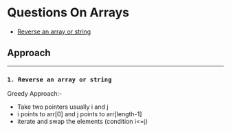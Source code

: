 # Questions On Arrays

- [Reverse an array or string](#reverse-an-array-or-string)

## Approach

---

### `1. Reverse an array or string`

Greedy Approach:-

- Take two pointers usually i and j
- i points to arr[0] and j points to arr[length-1]
- iterate and swap the elements (condition i<=j)
